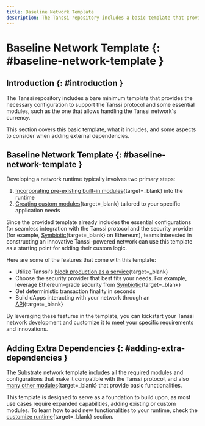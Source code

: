 ```yaml
---
title: Baseline Network Template
description: The Tanssi repository includes a basic template that provides the necessary configuration to support the protocol and kick-start the development of an network.
---
```


# Baseline Network Template {: #baseline-network-template }

## Introduction {: #introduction }

The Tanssi repository includes a bare minimum template that provides the necessary configuration to support the Tanssi protocol and some essential modules, such as the one that allows handling the Tanssi network's currency.

This section covers this basic template, what it includes, and some aspects to consider when adding external dependencies.

## Baseline Network Template {: #baseline-network-template }

Developing a network runtime typically involves two primary steps:

1. [Incorporating pre-existing built-in modules](/builders/build/customize/adding-built-in-module/){target=\_blank} into the runtime
2. [Creating custom modules](/builders/build/customize/adding-custom-made-module/){target=\_blank} tailored to your specific application needs

Since the provided template already includes the essential configurations for seamless integration with the Tanssi protocol and the security provider (for example, [Symbiotic](https://symbiotic.fi/){target=\_blank} on Ethereum), teams interested in constructing an innovative Tanssi-powered network can use this template as a starting point for adding their custom logic.

Here are some of the features that come with this template:

- Utilize Tanssi's [block production as a service](/learn/tanssi/technical-features/#block-production-as-a-service){target=\_blank}
- Choose the security provider that best fits your needs. For example, leverage Ethereum-grade security from [Symbiotic](https://symbiotic.fi/){target=\_blank}
- Get deterministic transaction finality in seconds
- Build dApps interacting with your network through an [API](/builders/toolkit/substrate-api/libraries/polkadot-js-api/){target=\_blank}

By leveraging these features in the template, you can kickstart your Tanssi network development and customize it to meet your specific requirements and innovations.

## Adding Extra Dependencies {: #adding-extra-dependencies }

The Substrate network template includes all the required modules and configurations that make it compatible with the Tanssi protocol, and also [many other modules](/builders/build/templates/overview/#included-modules){target=\_blank} that provide basic functionalities.

This template is designed to serve as a foundation to build upon, as most use cases require expanded capabilities, adding existing or custom modules. To learn how to add new functionalities to your runtime, check the [customize runtime](/builders/build/customize/){target=\_blank} section.
